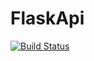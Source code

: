 # FlaskApi
[![Build Status](https://travis-ci.org/charisschali/FlaskApi.svg?branch=master)](https://travis-ci.org/charisschali/FlaskApi)